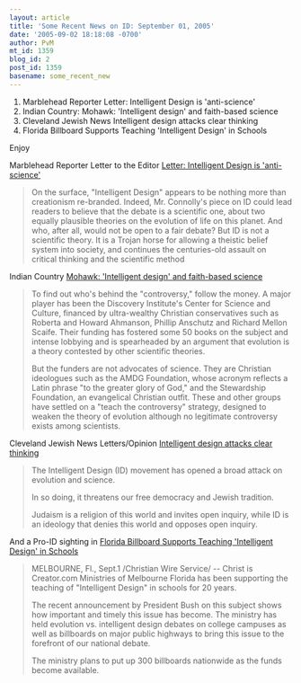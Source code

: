 ```yaml
---
layout: article
title: 'Some Recent News on ID: September 01, 2005'
date: '2005-09-02 18:18:08 -0700'
author: PvM
mt_id: 1359
blog_id: 2
post_id: 1359
basename: some_recent_new
---
```

1. Marblehead Reporter Letter: Intelligent Design is 'anti-science'
2. Indian Country: Mohawk: 'Intelligent design' and faith-based science 
3. Cleveland Jewish News Intelligent design attacks clear thinking
4. Florida Billboard Supports Teaching 'Intelligent Design' in Schools

Enjoy

Marblehead Reporter Letter to the Editor [Letter: Intelligent Design is 'anti-science'](http://www2.townonline.com/marblehead/opinion/view.bg?articleid=316118) 

> On the surface, "Intelligent Design" appears to be nothing more than creationism re-branded. Indeed, Mr. Connolly's piece on ID could lead readers to believe that the debate is a scientific one, about two equally plausible theories on the evolution of life on this planet. And who, after all, would not be open to a fair debate?
> But ID is not a scientific theory. It is a Trojan horse for allowing a theistic belief system into society, and continues the centuries-old assault on critical thinking and the scientific method

Indian Country [Mohawk: 'Intelligent design' and faith-based science](http://www.indiancountry.com/content.cfm?id=1096411511) 

> To find out who's behind the "controversy," follow the money. A major player has been the Discovery Institute's Center for Science and Culture, financed by ultra-wealthy Christian conservatives such as Roberta and Howard Ahmanson, Phillip Anschutz and Richard Mellon Scaife. Their funding has fostered some 50 books on the subject and intense lobbying and is spearheaded by an argument that evolution is a theory contested by other scientific theories.
> 
> But the funders are not advocates of science. They are Christian ideologues such as the AMDG Foundation, whose acronym reflects a Latin phrase "to the greater glory of God," and the Stewardship Foundation, an evangelical Christian outfit. These and other groups have settled on a "teach the controversy" strategy, designed to weaken the theory of evolution although no legitimate controversy exists among scientists.

Cleveland Jewish News Letters/Opinion
[Intelligent design attacks clear thinking](http://www.clevelandjewishnews.com/articles/2005/09/01/community/letters_opinion/ilavin0902.txt)

> The Intelligent Design (ID) movement has opened a broad attack on evolution and science.
> 
> In so doing, it threatens our free democracy and Jewish tradition.
> 
> Judaism is a religion of this world and invites open inquiry, while ID is an ideology that denies this world and opposes open inquiry.

And a Pro-ID sighting in [Florida Billboard Supports Teaching 'Intelligent Design' in Schools](http://www.earnedmedia.org/cic0901.htm)

> MELBOURNE, Fl., Sept.1 /Christian Wire Service/ -- Christ is Creator.com Ministries of Melbourne Florida has been supporting the teaching of "Intelligent Design" in schools for 20 years.
> 
> The recent announcement by President Bush on this subject shows how important and timely this issue has become.  The ministry has held evolution vs. intelligent design debates on college campuses as well as billboards on major public highways to bring this issue to the forefront of our national debate.
> 
> The ministry plans to put up 300 billboards nationwide as the funds become available.
